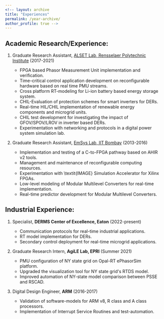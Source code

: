 ```yaml
---
<!-- layout: archive
title: "Experiences"
permalink: /year-archive/
author_profile: true -->
---
```



## Academic Research/Experience:

1. Graduate Research Assistant, [ALSET Lab, Rensselaer Polytechnic Institute](https://alsetlab.github.io/) (2017-2021)
    - FPGA based Phasor Measurement Unit implementation and verification. 
    - Time-critical control application development on reconfigurable hardware based on real time PMU streams. 
    - Cross platform RT-modeling for Li-ion battery based energy storage system.  
    - CHIL-Evaluation of protection schemes for smart inverters for DERs. 
    - Real-time HIL/CHIL implementation of renewable energy components and microgrid units. 
    - CHIL test development for investigating the impact of GFOV/SPOV/LROV in inverter based DERs.
    - Experimentation with networking and protocols in a digital power system simulation lab. 
  
2. Graduate Research Assistant, [EmSys Lab, IIT Bombay](https://www.ee.iitb.ac.in/web/research/labs/emsys) (2013-2016)
    - Implementation and testing of a C-to-FPGA pathway based on AHIR v2 tools.
    - Management and maintenance of reconfigurable computing resources. 
    - Experimentation with \textit{IMAGE} Simulation Accelerator for Xilinx FPGAs.   
    - Low-level modeling of Modular Multilevel Converters for real-time implementation.  
    - Real-time predictor development for Modular Multilevel Converters.

## Industrial Experience: 

1. Specialist, **DERMS Center of Excellence, Eaton** (2022-present)
    - Communication protocols for real-time industrial applications. 
    - RT model implementation for DERs. 
    - Secondary control deployment for real-time microgrid applications.
  
2. Graduate Research Intern, **AgiLE Lab, EPRI** (Summer 2021)
    - PMU configuration of NY state grid on Opal-RT ePhasorSim platform. 
    - Upgraded the visualization tool for NY state grid's RTDS model. 
    - Improved automation of NY-state model comparison between PSSE and RSCAD. 
  
3. Digital Design Engineer, **ARM** (2016-2017)
    - Validation of software-models for ARM v8, R class and A class processors. 
    - Implementation of Interrupt Service Routines and test-automation. 

